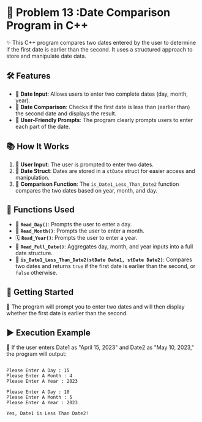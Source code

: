 # 📅 Problem 13 :Date Comparison Program in C++

✨ This C++ program compares two dates entered by the user to determine if the first date is earlier than the second. It uses a structured approach to store and manipulate date data.

## 🛠️ Features
- 📆 **Date Input**: Allows users to enter two complete dates (day, month, year).
- 🔄 **Date Comparison**: Checks if the first date is less than (earlier than) the second date and displays the result.
- 👤 **User-Friendly Prompts**: The program clearly prompts users to enter each part of the date.

## 📚 How It Works
1. 👤 **User Input**: The user is prompted to enter two dates.
2. 📅 **Date Struct**: Dates are stored in a `stDate` struct for easier access and manipulation.
3. 🔄 **Comparison Function**: The `is_Date1_Less_Than_Date2` function compares the two dates based on year, month, and day.

## 🔧 Functions Used
- 📅 **`Read_Day()`**: Prompts the user to enter a day.
- 📆 **`Read_Month()`**: Prompts the user to enter a month.
- 🗓️ **`Read_Year()`**: Prompts the user to enter a year.
- 📅 **`Read_Full_Date()`**: Aggregates day, month, and year inputs into a full date structure.
- 🔄 **`is_Date1_Less_Than_Date2(stDate Date1, stDate Date2)`**: Compares two dates and returns `true` if the first date is earlier than the second, or `false` otherwise.

## 🚀 Getting Started

📅 The program will prompt you to enter two dates and will then display whether the first date is earlier than the second.

## ▶️ Execution Example

🎯 If the user enters Date1 as "April 15, 2023" and Date2 as "May 10, 2023," the program will output:
```plaintext

Please Enter A Day : 15
Please Enter A Month : 4
Please Enter A Year : 2023

Please Enter A Day : 10
Please Enter A Month : 5
Please Enter A Year : 2023

Yes, Date1 is Less Than Date2!
